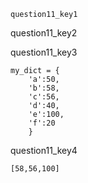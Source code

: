 ```ngMeta
question11_key1
```

question11_key2



question11_key3
```
my_dict = {
    'a':50, 
    'b':58, 
    'c':56,
    'd':40, 
    'e':100, 
    'f':20
    }
```
question11_key4
```
[58,56,100]
```
